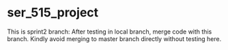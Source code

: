# ser_515_project

This is sprint2 branch:
After testing in local branch, merge code with this branch.
Kindly avoid merging to master branch directly without testing here.
